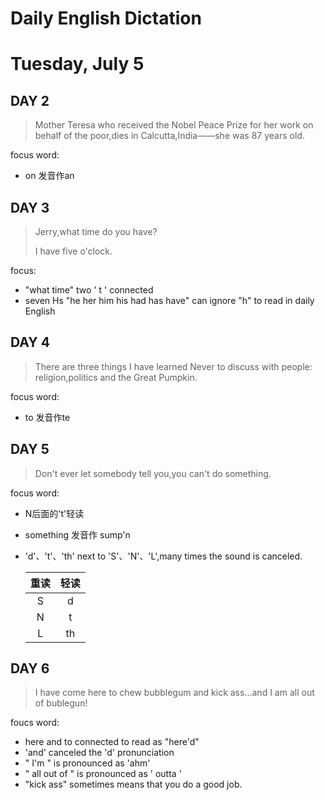 # Daily English Dictation

# Tuesday, July 5

## DAY 2

> Mother Teresa who received the Nobel Peace Prize for her work on behalf of the poor,dies in Calcutta,India——she was 87 years old.

focus word: 

- on  发音作an

## DAY 3

> Jerry,what time do you have?
>
> I have five o'clock.

focus:

- "what time" two ' t ' connected
- seven Hs
"he her him his had has have" can ignore "h" to read in daily English

## DAY 4

> There are three things I have learned Never to discuss with people: religion,politics and the Great Pumpkin.

focus word:

- to 发音作te

## DAY 5

> Don't ever let somebody tell you,you can't do something.

focus word:

- N后面的't'轻读 

- something 发音作 sump'n

- 'd'、't'、'th' next to 'S'、'N'、'L',many times the sound is canceled.

  | 重读 | 轻读 |
  |  :--:  | :--:  |
  | S | d |
  | N | t |
  | L | th |

## DAY 6

> I have come here to chew bubblegum and kick ass...and I am all out of bublegun! 

foucs word:

- here and to connected to read as "here'd"
- 'and' canceled the 'd' pronunciation 
- " I'm " is pronounced as 'ahm'
- " all out of " is pronounced as ' outta '
- "kick ass" sometimes means that you do a good job.

